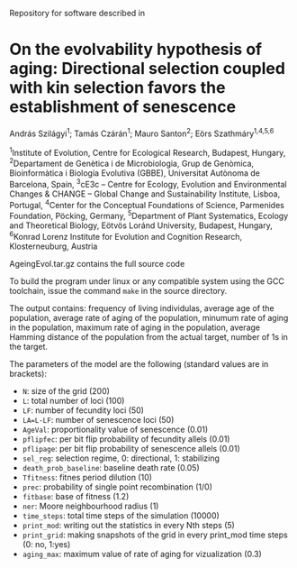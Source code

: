 Repository for software described in

# On the evolvability hypothesis of aging: Directional selection coupled with kin selection favors the establishment of senescence

András Szilágyi<sup>1</sup>; Tamás Czárán<sup>1</sup>; Mauro Santon<sup>2</sup>; Eörs Szathmáry<sup>1,4,5,6</sup>

<sup>1</sup>Institute of Evolution, Centre for Ecological Research, Budapest, Hungary,
<sup>2</sup>Departament de Genètica i de Microbiologia, Grup de Genòmica, Bioinformàtica i Biologia Evolutiva (GBBE), Universitat Autònoma de Barcelona, Spain,
<sup>3</sup>cE3c – Centre for Ecology, Evolution and Environmental Changes & CHANGE – Global Change and Sustainability Institute, Lisboa, Portugal,
<sup>4</sup>Center for the Conceptual Foundations of Science, Parmenides Foundation, Pöcking, Germany,
<sup>5</sup>Department of Plant Systematics, Ecology and Theoretical Biology, Eötvös Loránd University, Budapest, Hungary,
<sup>6</sup>Konrad Lorenz Institute for Evolution and Cognition Research, Klosterneuburg, Austria

AgeingEvol.tar.gz contains the full source code

To build the program under linux or any compatible system using the GCC toolchain, issue the command `make` in the source directory.

The output contains: frequency of living individulas, average age of the population, average rate of aging of the population, minumum rate of aging in the population, maximum rate of aging in the population, average Hamming distance of the population from the actual target, number of 1s in the target.

The parameters of the model are the following (standard values are in brackets):
* `N`: size of the  grid (200)  
* `L`: total number of loci (100)  
* `LF`: number of fecundity loci (50)  
* `LA=L-LF`: number of senescence loci (50)  
* `AgeVal`: proportionality value of senescence (0.01)  
* `pflipfec`: per bit flip probability of fecundity allels (0.01)  
* `pflipage`: per bit flip probability of senescence allels (0.01)  
* `sel_reg`: selection regime, 0: directional, 1: stabilizing  
* `death_prob_baseline`: baseline death rate (0.05)  
* `Tfitness`: fitnes period dilution (10)  
* `prec`: probability of single point recombination (1/0)  
* `fitbase`: base of fitness (1.2)  
* `ner`: Moore neighbourhood radius (1)  
* `time_steps`: total time steps of the simulation (10000)  
* `print_mod`: writing out the statistics in every Nth steps (5)  
* `print_grid`: making snapshots of the grid in every print_mod time steps (0: no, 1:yes)  
* `aging_max`: maximum value of rate of aging for vizualization (0.3)  
